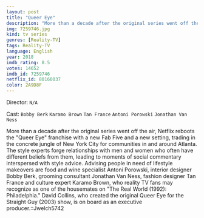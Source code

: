 ```yaml
---
layout: post
title: "Queer Eye"
description: "More than a decade after the original series went off the air, Netflix reboots the Queer Eye franchise with a new Fab Five and a new setting, trading in the concrete jungle of New York City for communities in and around Atlanta. The style experts forge relationships with men and women who often have different beliefs from them, leading to moments of social commentary interspersed with style advice. Advising peop.."
img: 7259746.jpg
kind: tv series
genres: [Reality-TV]
tags: Reality-TV 
language: English
year: 2018
imdb_rating: 8.5
votes: 14652
imdb_id: 7259746
netflix_id: 80160037
color: 2A9D8F
---
```

Director: `N/A`  

Cast: `Bobby Berk` `Karamo Brown` `Tan France` `Antoni Porowski` `Jonathan Van Ness` 

More than a decade after the original series went off the air, Netflix reboots the "Queer Eye" franchise with a new Fab Five and a new setting, trading in the concrete jungle of New York City for communities in and around Atlanta. The style experts forge relationships with men and women who often have different beliefs from them, leading to moments of social commentary interspersed with style advice. Advising people in need of lifestyle makeovers are food and wine specialist Antoni Porowski, interior designer Bobby Berk, grooming consultant Jonathan Van Ness, fashion designer Tan France and culture expert Karamo Brown, who reality TV fans may recognize as one of the housemates on "The Real World (1992): Philadelphia." David Collins, who created the original Queer Eye for the Straight Guy (2003) show, is on board as an executive producer.::Jwelch5742
